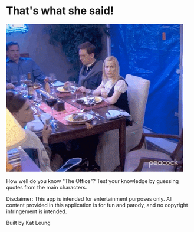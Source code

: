 # That's what she said!

![michael scott screaming "that's what she said!"](./src/images/thats-what-she-said.gif)

How well do you know "The Office"? Test your knowledge by guessing quotes from the main characters.

Disclaimer: This app is intended for entertainment purposes only. All content provided in this application is for fun and parody, and no copyright infringement is intended.

Built by Kat Leung
